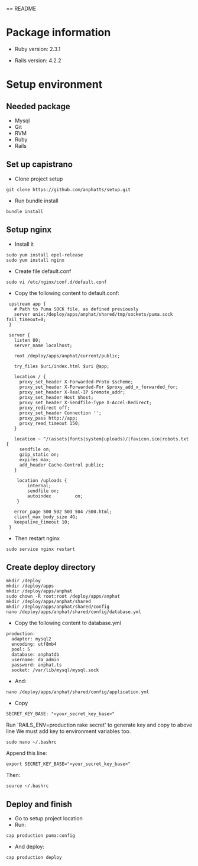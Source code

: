 == README

# Package information
* Ruby version: 2.3.1

* Rails version: 4.2.2

# Setup environment
## Needed package
* Mysql
* Git
* RVM
* Ruby
* Rails

## Set up capistrano

* Clone project setup
```
git clone https://github.com/anphatts/setup.git
```
* Run bundle install
```
bundle install
```
## Setup nginx
* Install it
```
sudo yum install epel-release
sudo yum install nginx
```
* Create file default.conf
```
sudo vi /etc/nginx/conf.d/default.conf  

```
* Copy the following content to default.conf:
```
 upstream app {
   # Path to Puma SOCK file, as defined previously
   server unix:/deploy/apps/anphat/shared/tmp/sockets/puma.sock fail_timeout=0;
 }

 server {
   listen 80;
   server_name localhost;

   root /deploy/apps/anphat/current/public;

   try_files $uri/index.html $uri @app;

   location / {
     proxy_set_header X-Forwarded-Proto $scheme;
     proxy_set_header X-Forwarded-For $proxy_add_x_forwarded_for;
     proxy_set_header X-Real-IP $remote_addr;
     proxy_set_header Host $host;
     proxy_set_header X-Sendfile-Type X-Accel-Redirect;
     proxy_redirect off;
     proxy_set_header Connection '';
     proxy_pass http://app;
     proxy_read_timeout 150;
   }

   location ~ ^/(assets|fonts|system|uploads)/|favicon.ico|robots.txt {
     sendfile on;
     gzip_static on;
     expires max;
     add_header Cache-Control public;
   }

    location /uploads {
        internal;
        sendfile on;
        autoindex         on;
    }
    
   error_page 500 502 503 504 /500.html;
   client_max_body_size 4G;
   keepalive_timeout 10;
 }
 ```
* Then restart nginx
```
sudo service nginx restart
```
## Create deploy directory
```
mkdir /deploy
mkdir /deploy/apps
mkdir /deploy/apps/anphat
sudo chown -R root:root /deploy/apps/anphat
mkdir /deploy/apps/anphat/shared
mkdir /deploy/apps/anphat/shared/config
nano /deploy/apps/anphat/shared/config/database.yml
```

* Copy the following content to database.yml
```
production:
  adapter: mysql2
  encoding: utf8mb4
  pool: 5
  database: anphatdb
  username: da_admin
  password: anphat.ts
  socket: /var/lib/mysql/mysql.sock
```
* And:
```
nano /deploy/apps/anphat/shared/config/application.yml
```
* Copy
```
SECRET_KEY_BASE: "<your_secret_key_base>"
```
Run 'RAILS_ENV=production rake secret' to generate key and copy to above line
We must add key to environment variables too.
```
sudo nano ~/.bashrc
```
Append this line:
```
export SECRET_KEY_BASE="<your_secret_key_base>"
```
Then:
```
source ~/.bashrc
```

## Deploy and finish
* Go to setup project location
* Run:
```
cap production puma:config
```
* And deploy:
```
cap production deploy
```
